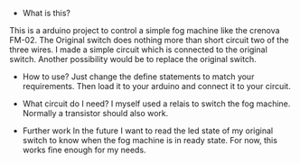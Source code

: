 * What is this?

This is a arduino project to control a simple fog machine like the crenova FM-02. The Original switch does nothing more than short circuit two of the three wires. I made a simple circuit which is connected to the original switch. Another possibility would be to replace the original switch.

* How to use?
Just change the define statements to match your requirements. Then load it to your arduino and connect it to your circuit.

* What circuit do I need?
I myself used a relais to switch the fog machine. Normally a transistor should also work.

* Further work
In the future I want to read the led state of my original switch to know when the fog machine is in ready state. For now, this works fine enough for my needs.

